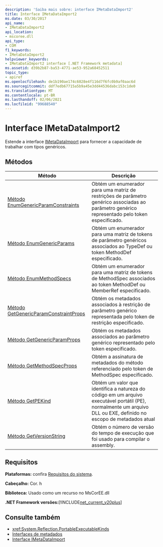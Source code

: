 ```yaml
---
description: 'Saiba mais sobre: interface IMetaDataImport2'
title: Interface IMetaDataImport2
ms.date: 03/30/2017
api_name:
- IMetaDataImport2
api_location:
- mscoree.dll
api_type:
- COM
f1_keywords:
- IMetaDataImport2
helpviewer_keywords:
- IMetaDataImport2 interface [.NET Framework metadata]
ms.assetid: d39b2b87-ba53-4771-ae53-952a68452511
topic_type:
- apiref
ms.openlocfilehash: de1b190ae174c6028e4f116d7f6fc0b9af0aac6d
ms.sourcegitcommit: ddf7edb67715a5b9a45e3dd44536dabc153c1de0
ms.translationtype: MT
ms.contentlocale: pt-BR
ms.lasthandoff: 02/06/2021
ms.locfileid: "99688540"
---
```

# <a name="imetadataimport2-interface"></a>Interface IMetaDataImport2

Estende a interface [IMetaDataImport](imetadataimport-interface.md) para fornecer a capacidade de trabalhar com tipos genéricos.  
  
## <a name="methods"></a>Métodos  
  
|Método|Descrição|  
|------------|-----------------|  
|[Método EnumGenericParamConstraints](imetadataimport2-enumgenericparamconstraints-method.md)|Obtém um enumerador para uma matriz de restrições de parâmetro genérico associadas ao parâmetro genérico representado pelo token especificado.|  
|[Método EnumGenericParams](imetadataimport2-enumgenericparams-method.md)|Obtém um enumerador para uma matriz de tokens de parâmetro genéricos associados ao TypeDef ou token MethodDef especificado.|  
|[Método EnumMethodSpecs](imetadataimport2-enummethodspecs-method.md)|Obtém um enumerador para uma matriz de tokens de MethodSpec associados ao token MethodDef ou MemberRef especificado.|  
|[Método GetGenericParamConstraintProps](imetadataimport2-getgenericparamconstraintprops-method.md)|Obtém os metadados associados à restrição de parâmetro genérico representada pelo token de restrição especificado.|  
|[Método GetGenericParamProps](imetadataimport2-getgenericparamprops-method.md)|Obtém os metadados associados ao parâmetro genérico representado pelo token especificado.|  
|[Método GetMethodSpecProps](imetadataimport2-getmethodspecprops-method.md)|Obtém a assinatura de metadados do método referenciado pelo token de MethodSpec especificado.|  
|[Método GetPEKind](imetadataimport2-getpekind-method.md)|Obtém um valor que identifica a natureza do código em um arquivo executável portátil (PE), normalmente um arquivo DLL ou EXE, definido no escopo de metadados atual|  
|[Método GetVersionString](imetadataimport2-getversionstring-method.md)|Obtém o número de versão do tempo de execução que foi usado para compilar o assembly.|  
  
## <a name="requirements"></a>Requisitos  

 **Plataformas:** confira [Requisitos do sistema](../../get-started/system-requirements.md).  
  
 **Cabeçalho:** Cor. h  
  
 **Biblioteca:** Usado como um recurso no MsCorEE.dll  
  
 **.NET Framework versões:**[!INCLUDE[net_current_v20plus](../../../../includes/net-current-v20plus-md.md)]  
  
## <a name="see-also"></a>Consulte também

- <xref:System.Reflection.PortableExecutableKinds>
- [Interfaces de metadados](metadata-interfaces.md)
- [Interface IMetaDataImport](imetadataimport-interface.md)
